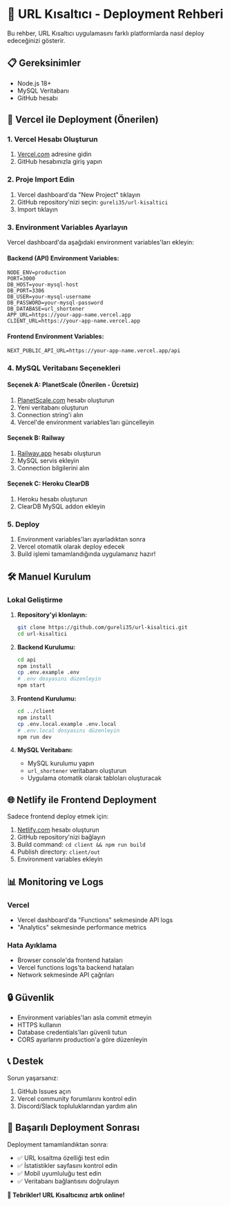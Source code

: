# 🚀 URL Kısaltıcı - Deployment Rehberi

Bu rehber, URL Kısaltıcı uygulamasını farklı platformlarda nasıl deploy edeceğinizi gösterir.

## 📋 Gereksinimler

- Node.js 18+ 
- MySQL Veritabanı
- GitHub hesabı

## 🔧 Vercel ile Deployment (Önerilen)

### 1. Vercel Hesabı Oluşturun
1. [Vercel.com](https://vercel.com) adresine gidin
2. GitHub hesabınızla giriş yapın

### 2. Proje Import Edin
1. Vercel dashboard'da "New Project" tıklayın
2. GitHub repository'nizi seçin: `gureli35/url-kisaltici`
3. Import tıklayın

### 3. Environment Variables Ayarlayın
Vercel dashboard'da aşağıdaki environment variables'ları ekleyin:

#### Backend (API) Environment Variables:
```
NODE_ENV=production
PORT=3000
DB_HOST=your-mysql-host
DB_PORT=3306
DB_USER=your-mysql-username
DB_PASSWORD=your-mysql-password
DB_DATABASE=url_shortener
APP_URL=https://your-app-name.vercel.app
CLIENT_URL=https://your-app-name.vercel.app
```

#### Frontend Environment Variables:
```
NEXT_PUBLIC_API_URL=https://your-app-name.vercel.app/api
```

### 4. MySQL Veritabanı Seçenekleri

#### Seçenek A: PlanetScale (Önerilen - Ücretsiz)
1. [PlanetScale.com](https://planetscale.com) hesabı oluşturun
2. Yeni veritabanı oluşturun
3. Connection string'i alın
4. Vercel'de environment variables'ları güncelleyin

#### Seçenek B: Railway
1. [Railway.app](https://railway.app) hesabı oluşturun
2. MySQL servis ekleyin
3. Connection bilgilerini alın

#### Seçenek C: Heroku ClearDB
1. Heroku hesabı oluşturun
2. ClearDB MySQL addon ekleyin

### 5. Deploy
1. Environment variables'ları ayarladıktan sonra
2. Vercel otomatik olarak deploy edecek
3. Build işlemi tamamlandığında uygulamanız hazır!

## 🛠️ Manuel Kurulum

### Lokal Geliştirme

1. **Repository'yi klonlayın:**
   ```bash
   git clone https://github.com/gureli35/url-kisaltici.git
   cd url-kisaltici
   ```

2. **Backend Kurulumu:**
   ```bash
   cd api
   npm install
   cp .env.example .env
   # .env dosyasını düzenleyin
   npm start
   ```

3. **Frontend Kurulumu:**
   ```bash
   cd ../client
   npm install
   cp .env.local.example .env.local
   # .env.local dosyasını düzenleyin
   npm run dev
   ```

4. **MySQL Veritabanı:**
   - MySQL kurulumu yapın
   - `url_shortener` veritabanı oluşturun
   - Uygulama otomatik olarak tabloları oluşturacak

## 🌐 Netlify ile Frontend Deployment

Sadece frontend deploy etmek için:

1. [Netlify.com](https://netlify.com) hesabı oluşturun
2. GitHub repository'nizi bağlayın
3. Build command: `cd client && npm run build`
4. Publish directory: `client/out`
5. Environment variables ekleyin

## 📊 Monitoring ve Logs

### Vercel
- Vercel dashboard'da "Functions" sekmesinde API logs
- "Analytics" sekmesinde performance metrics

### Hata Ayıklama
- Browser console'da frontend hataları
- Vercel functions logs'ta backend hataları
- Network sekmesinde API çağrıları

## 🔒 Güvenlik

- Environment variables'ları asla commit etmeyin
- HTTPS kullanın
- Database credentials'ları güvenli tutun
- CORS ayarlarını production'a göre düzenleyin

## 📞 Destek

Sorun yaşarsanız:
1. GitHub Issues açın
2. Vercel community forumlarını kontrol edin
3. Discord/Slack topluluklarından yardım alın

## 🚀 Başarılı Deployment Sonrası

Deployment tamamlandıktan sonra:
- ✅ URL kısaltma özelliği test edin
- ✅ İstatistikler sayfasını kontrol edin  
- ✅ Mobil uyumluluğu test edin
- ✅ Veritabanı bağlantısını doğrulayın

**🎉 Tebrikler! URL Kısaltıcınız artık online!**
